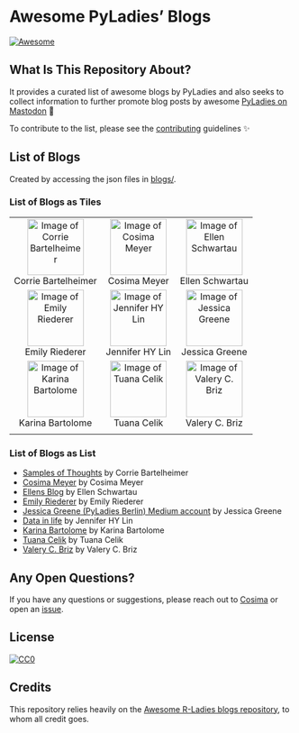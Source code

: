 
<!-- README.md is generated from README.Rmd. Please edit that file -->

# Awesome PyLadies’ Blogs

<!-- badges: start -->

[![Awesome](https://awesome.re/badge.svg)](https://awesome.re)
<!-- badges: end -->

## What Is This Repository About?

It provides a curated list of awesome blogs by PyLadies and also seeks
to collect information to further promote blog posts by awesome
[PyLadies on Mastodon](https://botsin.space/@pyladies_bot) 🤖

To contribute to the list, please see the
[contributing](CONTRIBUTING.md) guidelines ✨

## List of Blogs

Created by accessing the json files in [blogs/](blogs/).

### List of Blogs as Tiles

|                                                                                                                                                                                                                                                           |                                                                                                                                                                                                                                  |                                                                                                                                                                                                                                                                  |
|:---------------------------------------------------------------------------------------------------------------------------------------------------------------------------------------------------------------------------------------------------------:|:--------------------------------------------------------------------------------------------------------------------------------------------------------------------------------------------------------------------------------:|:----------------------------------------------------------------------------------------------------------------------------------------------------------------------------------------------------------------------------------------------------------------:|
|        <a href="https://www.samples-of-thoughts.com"><img width="100" alt="Image of Corrie Bartelheimer" src="https://www.samples-of-thoughts.com/about/_index_files/circle-cropped.png"><br></a><span class="caption">Corrie Bartelheimer</span>         |                      <a href="https://cosimameyer.com/"><img width="100" alt="Image of Cosima Meyer" src="https://cosimameyer.com/images/hero/avatar.jpg"><br></a><span class="caption">Cosima Meyer</span>                      |        <a href="https://ellenschwartau.com"><img width="100" alt="Image of Ellen Schwartau" src="https://ellenschwartau.files.wordpress.com/2021/09/3dcb1d37-6c2d-41ea-88c1-5dd8f31765e5.jpg?w=540"><br></a><span class="caption">Ellen Schwartau</span>         |
|        <a href="https://emilyriederer.com"><img width="100" alt="Image of Emily Riederer" src="https://github.com/emilyriederer/website/blob/master/content/authors/admin/avatar.jpg?raw=true"><br></a><span class="caption">Emily Riederer</span>        | <a href="https://jhylin.github.io/Data_in_life_blog/"><img width="100" alt="Image of Jennifer HY Lin" src="https://jhylin.github.io/Data_in_life_blog/profile%20avatar.jpg"><br></a><span class="caption">Jennifer HY Lin</span> |                 <a href="https://medium.com/@jessica0greene"><img width="100" alt="Image of Jessica Greene" src="https://miro.medium.com/v2/resize:fill:96:96/1*vp3dQ60qsoukSFGws6dNlg.jpeg"><br></a><span class="caption">Jessica Greene</span>                 |
| <a href="https://karbartolome-blog.netlify.app"><img width="100" alt="Image of Karina Bartolome" src="https://raw.githubusercontent.com/RLadies-BA/RLadies-BA/main/content/authors/kari/avatar.jpg"><br></a><span class="caption">Karina Bartolome</span> |              <a href="https://medium.com/@tuanacelik"><img width="100" alt="Image of Tuana Celik" src="https://haystack.deepset.ai/images/authors/tuana-celik.jpg"><br></a><span class="caption">Tuana Celik</span>              | <a href="https://dev.to/valerybriz"><img width="100" alt="Image of Valery C. Briz" src="https://dev-to-uploads.s3.amazonaws.com/uploads/user/profile_image/213848/84c58823-8f3e-4848-8091-c04ac5c81d79.jpeg"><br></a><span class="caption">Valery C. Briz</span> |
|                                                                                                                                                                                                                                                           |                                                                                                                                                                                                                                  |                                                                                                                                                                                                                                                                  |

### List of Blogs as List

- [Samples of Thoughts](https://www.samples-of-thoughts.com) by Corrie
  Bartelheimer
- [Cosima Meyer](https://cosimameyer.com/) by Cosima Meyer
- [Ellens Blog](https://ellenschwartau.com) by Ellen Schwartau
- [Emily Riederer](https://emilyriederer.com) by Emily Riederer
- [Jessica Greene (PyLadies Berlin) Medium
  account](https://medium.com/@jessica0greene) by Jessica Greene
- [Data in life](https://jhylin.github.io/Data_in_life_blog/) by
  Jennifer HY Lin
- [Karina Bartolome](https://karbartolome-blog.netlify.app) by Karina
  Bartolome
- [Tuana Celik](https://medium.com/@tuanacelik) by Tuana Celik
- [Valery C. Briz](https://dev.to/valerybriz) by Valery C. Briz

## Any Open Questions?

If you have any questions or suggestions, please reach out to
[Cosima](https://linktr.ee/cosima_meyer) or open an
[issue](https://github.com/cosimameyer/awesome-pyladies-blogs/issues/new/choose).

## License

[![CC0](https://upload.wikimedia.org/wikipedia/commons/6/69/CC0_button.svg)](https://creativecommons.org/publicdomain/zero/1.0/)

## Credits

This repository relies heavily on the [Awesome R-Ladies blogs
repository](https://github.com/rladies/awesome-rladies-blogs), to whom
all credit goes.
